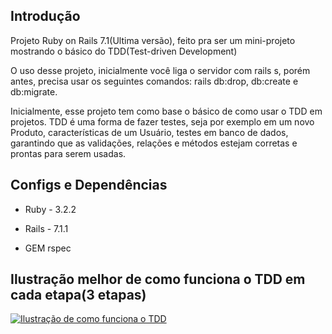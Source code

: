 ## Introdução

Projeto Ruby on Rails 7.1(Ultima versão), feito pra ser um mini-projeto mostrando o básico do TDD(Test-driven Development)

O uso desse projeto, inicialmente você liga o servidor com rails s, porém antes, precisa usar os seguintes comandos: rails db:drop, db:create e db:migrate.

Inicialmente, esse projeto tem como base o básico de como usar o TDD em projetos. TDD é uma forma de fazer testes, seja por exemplo em um novo Produto, características de um Usuário, testes em banco de dados, garantindo que as validações, relações e métodos estejam corretas e prontas para serem usadas.


## Configs e Dependências

- Ruby - 3.2.2
- Rails - 7.1.1

- GEM rspec

## Ilustração melhor de como funciona o TDD em cada etapa(3 etapas)
[![Ilustração de como funciona o TDD](https://i.imgur.com/TTynxpw.png)](https://imgur.com/TTynxpw)

